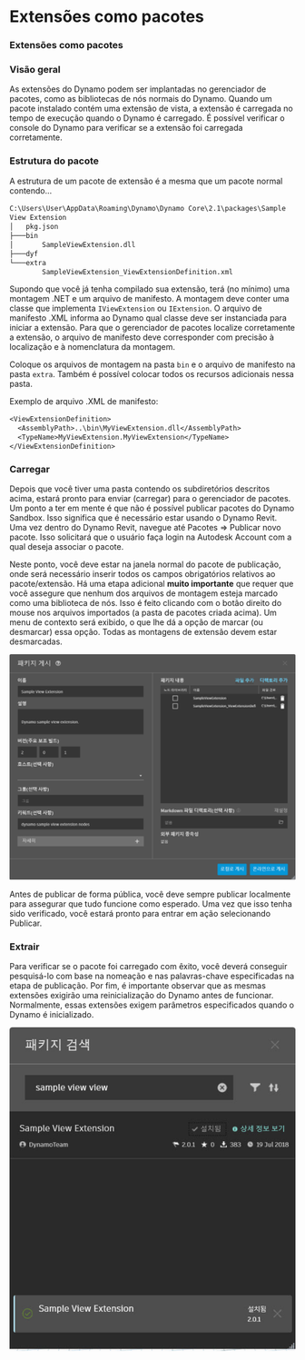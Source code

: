 # Extensões como pacotes

### Extensões como pacotes <a href="#extensions-as-packages" id="extensions-as-packages"></a>

### Visão geral <a href="#overview" id="overview"></a>

As extensões do Dynamo podem ser implantadas no gerenciador de pacotes, como as bibliotecas de nós normais do Dynamo. Quando um pacote instalado contém uma extensão de vista, a extensão é carregada no tempo de execução quando o Dynamo é carregado. É possível verificar o console do Dynamo para verificar se a extensão foi carregada corretamente.

### Estrutura do pacote <a href="#package-structure" id="package-structure"></a>

A estrutura de um pacote de extensão é a mesma que um pacote normal contendo...

```
C:\Users\User\AppData\Roaming\Dynamo\Dynamo Core\2.1\packages\Sample View Extension
│   pkg.json
├───bin
│       SampleViewExtension.dll
├───dyf
└───extra
        SampleViewExtension_ViewExtensionDefinition.xml
```

Supondo que você já tenha compilado sua extensão, terá (no mínimo) uma montagem .NET e um arquivo de manifesto. A montagem deve conter uma classe que implementa `IViewExtension` ou `IExtension`. O arquivo de manifesto .XML informa ao Dynamo qual classe deve ser instanciada para iniciar a extensão. Para que o gerenciador de pacotes localize corretamente a extensão, o arquivo de manifesto deve corresponder com precisão à localização e à nomenclatura da montagem.

Coloque os arquivos de montagem na pasta `bin` e o arquivo de manifesto na pasta `extra`. Também é possível colocar todos os recursos adicionais nessa pasta.

Exemplo de arquivo .XML de manifesto:

```
<ViewExtensionDefinition>
  <AssemblyPath>..\bin\MyViewExtension.dll</AssemblyPath>
  <TypeName>MyViewExtension.MyViewExtension</TypeName>
</ViewExtensionDefinition>
```

### Carregar <a href="#uploading" id="uploading"></a>

Depois que você tiver uma pasta contendo os subdiretórios descritos acima, estará pronto para enviar (carregar) para o gerenciador de pacotes. Um ponto a ter em mente é que não é possível publicar pacotes do Dynamo Sandbox. Isso significa que é necessário estar usando o Dynamo Revit. Uma vez dentro do Dynamo Revit, navegue até Pacotes => Publicar novo pacote. Isso solicitará que o usuário faça login na Autodesk Account com a qual deseja associar o pacote.

Neste ponto, você deve estar na janela normal do pacote de publicação, onde será necessário inserir todos os campos obrigatórios relativos ao pacote/extensão. Há uma etapa adicional **muito importante** que requer que você assegure que nenhum dos arquivos de montagem esteja marcado como uma biblioteca de nós. Isso é feito clicando com o botão direito do mouse nos arquivos importados (a pasta de pacotes criada acima). Um menu de contexto será exibido, o que lhe dá a opção de marcar (ou desmarcar) essa opção. Todas as montagens de extensão devem estar desmarcadas.

![Publicar um pacote](images/ViewExtension_Search.png)

Antes de publicar de forma pública, você deve sempre publicar localmente para assegurar que tudo funcione como esperado. Uma vez que isso tenha sido verificado, você estará pronto para entrar em ação selecionando Publicar.

### Extrair <a href="#pulling" id="pulling"></a>

Para verificar se o pacote foi carregado com êxito, você deverá conseguir pesquisá-lo com base na nomeação e nas palavras-chave especificadas na etapa de publicação. Por fim, é importante observar que as mesmas extensões exigirão uma reinicialização do Dynamo antes de funcionar. Normalmente, essas extensões exigem parâmetros especificados quando o Dynamo é inicializado.

![Procurar pacotes](images/ViewExtension_Search.jpg)
